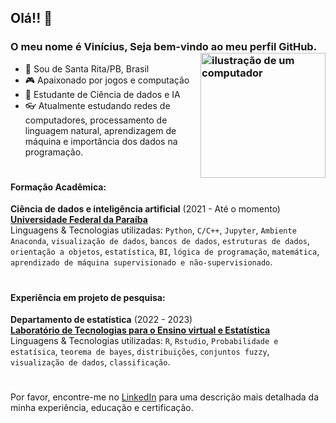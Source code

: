 
<link rel="stylesheet" href="https://cdn.jsdelivr.net/gh/devicons/devicon@v2.15.1/devicon.min.css">

## Olá!! 👋
### O meu nome é Vinícius, Seja bem-vindo ao meu perfil GitHub. <img src="https://raw.githubusercontent.com/MicaelliMedeiros/micaellimedeiros/master/image/computer-illustration.png" alt="ilustração de um computador" min-width="200px" max-width="200px" width="200px" align="right">

- 🔰 Sou de Santa Rita/PB, Brasil
- 🎮 Apaixonado por jogos e computação 
- 🧠 Estudante de Ciência de dados e IA
- 👓 Atualmente estudando redes de computadores, processamento de linguagem natural, aprendizagem de máquina e importância dos dados na programação.

# 
#### Formação Acadêmica:

**Ciência de dados e inteligência artificial** (2021 - Até o momento) \
[**Universidade Federal da Paraíba**](https://www.ufpb.br/)\
Linguagens & Tecnologias utilizadas: `Python`, `C/C++`, `Jupyter`, `Ambiente Anaconda`, `visualização de dados`, `bancos de dados`, `estruturas de dados`, `orientação a objetos`, `estatística`, `BI`, `lógica de programação`, `matemática`, `aprendizado de máquina supervisionado e não-supervisionado`.
#

#### Experiência em projeto de pesquisa:

**Departamento de estatística** (2022 - 2023)\
[**Laboratório de Tecnologias para o Ensino virtual e Estatística**](https://www.ufpb.br/) \
Linguagens & Tecnologias utilizadas: `R`, `Rstudio`, `Probabilidade e estatísica`, `teorema de bayes`, `distribuições`, `conjuntos fuzzy`, `visualização de dados`, `classificação`.
#
Por favor, encontre-me no [LinkedIn](https://www.linkedin.com/in/viniciusvieri/) para uma descrição mais detalhada da minha experiência, educação e certificação.
#
